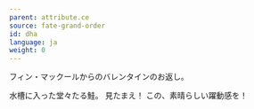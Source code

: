 ```yaml
---
parent: attribute.ce
source: fate-grand-order
id: dha
language: ja
weight: 0
---
```


フィン・マックールからのバレンタインのお返し。

水槽に入った堂々たる鮭。
見たまえ！
この、素晴らしい躍動感を！
